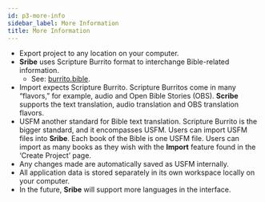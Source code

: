 ```yaml
---
id: p3-more-info
sidebar_label: More Information
title: More Information
---
```


- Export project to any location on your computer.
- **Sribe** uses Scripture Burrito format to interchange Bible-related information.
  - See: [burrito.bible](http://burrito.bible/).
- Import expects Scripture Burrito. Scripture Burritos come in many “flavors,” for example, audio and Open Bible Stories (OBS). **Scribe** supports the text translation, audio translation and OBS translation flavors.
- USFM another standard for Bible text translation. Scripture Burrito is the bigger standard, and it encompasses USFM. Users can import USFM files into **Sribe**. Each book of the Bible is one USFM file. Users can import as many books as they wish with the **Import** feature found in the ‘Create Project’ page.
- Any changes made are automatically saved as USFM internally.
- All application data is stored separately in its own workspace locally on your computer.
- In the future, **Sribe** will support more languages in the interface. 
